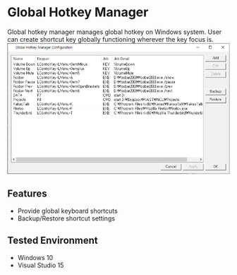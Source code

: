 # Global Hotkey Manager
Global hotkey manager manages global hotkey on Windows system.
User can create shortcut key globally functioning wherever the key focus is.
![Global Hotkey](./global_hotkey.png)  

## Features
- Provide global keyboard shortcuts
- Backup/Restore shortcut settings

## Tested Environment
- Windows 10
- Visual Studio 15
